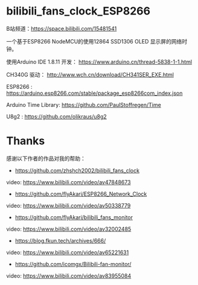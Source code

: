 # bilibili_fans_clock_ESP8266
B站频道：https://space.bilibili.com/15481541

一个基于ESP8266 NodeMCU的使用12864 SSD1306 OLED 显示屏的网络时钟。 

使用Arduino IDE 1.8.11 开发：  https://www.arduino.cn/thread-5838-1-1.html

CH340G 驱动： http://www.wch.cn/download/CH341SER_EXE.html

ESP8266 : https://arduino.esp8266.com/stable/package_esp8266com_index.json

Arduino Time Library: https://github.com/PaulStoffregen/Time

U8g2 : https://github.com/olikraus/u8g2


# Thanks
感谢以下作者的作品对我的帮助：
* https://github.com/zhshch2002/bilibili_fans_clock

video:   https://www.bilibili.com/video/av47848673

* https://github.com/flyAkari/ESP8266_Network_Clock

video:    https://www.bilibili.com/video/av50338779

* https://github.com/flyAkari/bilibili_fans_monitor

video:    https://www.bilibili.com/video/av32002485

* https://blog.fkun.tech/archives/666/

video:    https://www.bilibili.com/video/av65221631

* https://github.com/icomgx/Bilibili-fan-monitor/

video:    https://www.bilibili.com/video/av83955084
